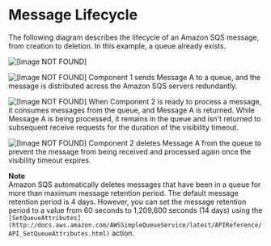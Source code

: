 # Message Lifecycle<a name="sqs-message-lifecycle"></a>

The following diagram describes the lifecycle of an Amazon SQS message, from creation to deletion\. In this example, a queue already exists\.

![\[Image NOT FOUND\]](http://docs.aws.amazon.com/AWSSimpleQueueService/latest/SQSDeveloperGuide/images/sqs-message-lifecycle-diagram.png)

![\[Image NOT FOUND\]](http://docs.aws.amazon.com/AWSSimpleQueueService/latest/SQSDeveloperGuide/images/number-1-red.png) Component 1 sends Message A to a queue, and the message is distributed across the Amazon SQS servers redundantly\.

![\[Image NOT FOUND\]](http://docs.aws.amazon.com/AWSSimpleQueueService/latest/SQSDeveloperGuide/images/number-2-red.png) When Component 2 is ready to process a message, it consumes messages from the queue, and Message A is returned\. While Message A is being processed, it remains in the queue and isn't returned to subsequent receive requests for the duration of the visibility timeout\.

![\[Image NOT FOUND\]](http://docs.aws.amazon.com/AWSSimpleQueueService/latest/SQSDeveloperGuide/images/number-3-red.png) Component 2 deletes Message A from the queue to prevent the message from being received and processed again once the visibility timeout expires\.

**Note**  
Amazon SQS automatically deletes messages that have been in a queue for more than maximum message retention period\. The default message retention period is 4 days\. However, you can set the message retention period to a value from 60 seconds to 1,209,600 seconds \(14 days\) using the `[SetQueueAttributes](http://docs.aws.amazon.com/AWSSimpleQueueService/latest/APIReference/API_SetQueueAttributes.html)` action\.